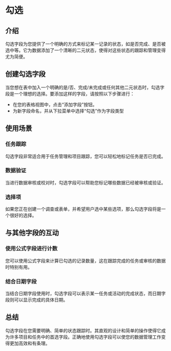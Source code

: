 # 勾选
## 介绍

勾选字段为您提供了一个明确的方式来标记某一记录的状态，如是否完成、是否被选中等。它为数据添加了一个清晰的二元状态，使得对这些状态的跟踪和管理变得尤为简便。

## 创建勾选字段

当您想在表中加入一个明确的是/否、完成/未完成或任何其他二元状态时，勾选字段是一个理想的选择。要添加这样的字段，请按照以下步骤进行：

- 在您的表格视图中，点击“添加字段”按钮。
- 为新字段命名，并从下拉菜单中选择“勾选”作为字段类型

## 使用场景

### 任务跟踪

勾选字段非常适合用于任务管理和项目跟踪，您可以轻松地标记任务是否已完成。

### 数据验证

当进行数据审核或校对时，勾选字段可以帮助您标记哪些数据已经被审核或验证。

### 选择项

如果您正在创建一个调查或表单，并希望用户选中某些选项，那么勾选字段将是一个很好的选择。

## 与其他字段的互动

### 使用公式字段进行计数

您可以使用公式字段来计算已勾选的记录数量，这在跟踪完成的任务或审核的数据时特别有用。

### 结合日期字段

当结合日期字段使用时，勾选字段可以表示某一任务或活动的完成状态，而日期字段则可以显示完成的具体日期。

## 总结

勾选字段在您需要明确、简单的状态跟踪时。其直观的设计和简单的操作使得它成为许多项目和任务中的首选字段。正确地使用勾选字段可以使您的数据管理工作变得更加高效和有条理。
